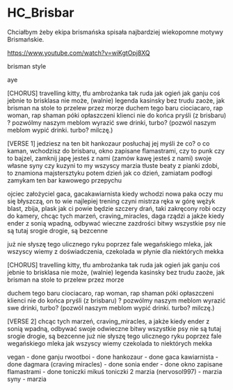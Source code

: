 # HC_Brisbar

Chciałbym żeby ekipa brismańska spisała najbardziej wiekopomne motywy Brismańskie.

https://www.youtube.com/watch?v=wiKgtOpj8XQ

brisman style

aye

[CHORUS]
travelling kitty, tfu ambrożanka tak ruda jak ogień 
jak ganju coś jebnie to brisklasa nie może, (walnie)
legenda kasinsky bez trudu zaoże, 
jak brisman na stole to przelew przez morze
duchem tego baru ciociacaro, rap woman, rap shaman
póki opłaszczeni klienci nie do końca pryśli (z brisbaru) ? 
pozwólmy naszym meblom wyrazić swe drinki, turbo? (pozwól naszym meblom wypić drinki. turbo? milczę.)

[VERSE 1]
jedziesz na ten bit hankozaur posłuchaj jej myśli
że co? o co kaman, wchodzisz do brisbaru, okno zapisane flamastrami, 
czy to punk czy to bajzel, zamknij japę jesteś z nami (zamów kawę jesteś z nami)
swoje własne syny czy kuzyni to my wszyscy
marzia tłuste beaty z pianki zdobi, to znamiona majstersztyku
potem dzień jak co dzień, zamiatam podłogi
zamykam ten bar kawowego przepychu

ojciec założyciel gaca, gacakawiarnista kiedy wchodzi
nowa paka oczy mu się błyszczą, on to wie najlepiej trening czyni mistrza
ręka w górę wężyk blast, zbija, plask
jak ci powie będzie szczery drań, taki zakręcony
robi oczy do kamery, chcąc tych marzeń, 
craving_miracles, daga rządzi a jakże
kiedy ender z sonią wpadną, 
odbywać wieczne zazdrości bitwy
wszystkie psy nie są tutaj srogie drogie, są bezcenne

już nie słyszę tego ulicznego ryku
poprzez fale wegańskiego mleka, 
jak wszyscy wiemy z doświadczenia,
czekolada w płynie dla niektórych mekka

[CHORUS]
travelling kitty, tfu ambrożanka tak ruda jak ogień 
jak ganju coś jebnie to brisklasa nie może, (walnie)
legenda kasinsky bez trudu zaoże, 
jak brisman na stole to przelew przez morze

duchem tego baru ciociacaro, rap woman, rap shaman
póki opłaszczeni klienci nie do końca pryśli (z brisbaru) ? 
pozwólmy naszym meblom wyrazić swe drinki, turbo? (pozwól naszym meblom wypić drinki. turbo? milczę.)

[VERSE 2]
chcąc tych marzeń, craving_miracles, a jakże
kiedy ender z sonią wpadną, 
odbywać swoje odwieczne bitwy
wszystkie psy nie są tutaj srogie drogie, są bezcenne
już nie słyszę tego ulicznego ryku
poprzez fale wegańskiego mleka 
jak wszyscy wiemy czekolada to niektórych mekka







vegan - done
ganju rwootboi - done
hankozaur - done
gaca kawiarnista - done
dagmara (craving miracles) - done
sonia ender - done
okno zapisane flamastrami - done
toniczki mikuś 
toniczki 2
marzia (nervosol997) - marzia
syny - marzia

